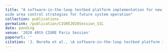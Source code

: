 ```yaml
---
title: "A software-in-the-loop testbed platform implementation for new PMU-based
wide area control strategies for future system operation"
collection: publications
permalink: /publication/CIGRE2020Session_SIL
date: pending
venue: '2020 48th CIGRE Paris Session'
paperurl: ''
citation: 'J. Noreña et al., \A software-in-the-loop testbed platform implementation for new PMU-based wide area control strategies for future system operation," 2020 48th CIGRE Paris Session.'
---
```

